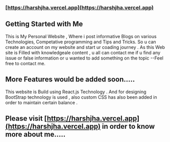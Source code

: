 ### [https://harshjha.vercel.app](https://harshjha.vercel.app)

## Getting Started with Me

This is My Personal Website , Where i post informative Blogs on various Technologies, Competative programming and Tips and Tricks. So u can create an account on my website and start ur coading journey . As this Web site is Filled with knowledgeale content , u all can contact me if u find any issue or false information or u wanted to add something on the topic --Feel free to contact me.

## More Features would be added soon.....
This website is Build using React.js Technology . And for designing BootStrap technology is used , also custom CSS has also been added in order to maintain certain balance .

## Please visit [https://harshjha.vercel.app](https://harshjha.vercel.app)  in order to know more about me.....
